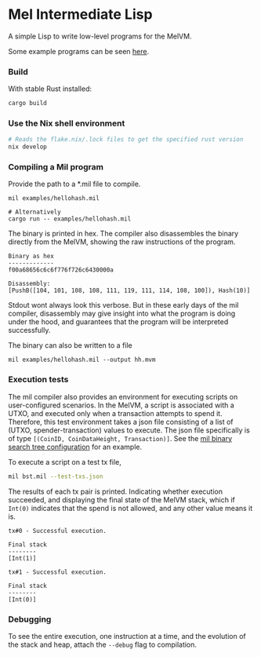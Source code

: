 # Mel Intermediate Lisp
A simple Lisp to write low-level programs for the MelVM.

Some example programs can be seen [here](https://github.com/themeliolabs/mil/blob/1fc29af6cb272ce0b4bcc7192fc2a6418e4d2270/src/executor.rs#L147).

### Build
With stable Rust installed:
```bash
cargo build
```

### Use the Nix shell environment
```bash
# Reads the flake.nix/.lock files to get the specified rust version
nix develop
```

### Compiling a Mil program
Provide the path to a *.mil file to compile.
```
mil examples/hellohash.mil

# Alternatively
cargo run -- examples/hellohash.mil
```

The binary is printed in hex. The compiler also disassembles the binary directly from the MelVM, showing the raw instructions of the program.

```
Binary as hex
-------------
f00a68656c6c6f776f726c6430000a

Disassembly:
[PushB([104, 101, 108, 108, 111, 119, 111, 114, 108, 100]), Hash(10)]
```


Stdout wont always look this verbose. But in these early days of the mil compiler, disassembly may give insight into what the program is doing under the hood, and guarantees that the program will be interpreted successfully.

The binary can also be written to a file
```
mil examples/hellohash.mil --output hh.mvm
```

### Execution tests
The mil compiler also provides an environment for executing scripts on user-configured scenarios. In the MelVM, a script is associated with a UTXO, and executed only when a transaction attempts to spend it. Therefore, this test environment takes a json file consisting of a list of (UTXO, spender-transaction) values to execute. The json file specifically is of type `[(CoinID, CoinDataHeight, Transaction)]`. See the [mil binary search tree configuration](https://github.com/jaybutera/bst_mil/blob/master/txs.json) for an example.

To execute a script on a test tx file,
```bash
mil bst.mil --test-txs.json
```

The results of each tx pair is printed. Indicating whether execution succeeded, and displaying the final state of the MelVM stack, which if `Int(0)` indicates that the spend is not allowed, and any other value means it is.
```
tx#0 - Successful execution.

Final stack
--------
[Int(1)]

tx#1 - Successful execution.

Final stack
--------
[Int(0)]
```

### Debugging
To see the entire execution, one instruction at a time, and the evolution of the stack and heap, attach the `--debug` flag to compilation.
